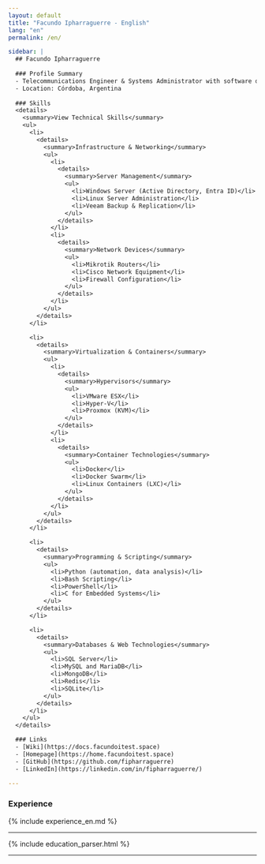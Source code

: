 ```yaml
---
layout: default
title: "Facundo Ipharraguerre - English"
lang: "en"
permalink: /en/

sidebar: |
  ## Facundo Ipharraguerre
  
  ### Profile Summary 
  - Telecommunications Engineer & Systems Administrator with software development and ISO experience. Spanish/English.
  - Location: Córdoba, Argentina
  
  ### Skills
  <details>
    <summary>View Technical Skills</summary>
    <ul>
      <li>
        <details>
          <summary>Infrastructure & Networking</summary>
          <ul>
            <li>
              <details>
                <summary>Server Management</summary>
                <ul>
                  <li>Windows Server (Active Directory, Entra ID)</li>
                  <li>Linux Server Administration</li>
                  <li>Veeam Backup & Replication</li>
                </ul>
              </details>
            </li>
            <li>
              <details>
                <summary>Network Devices</summary>
                <ul>
                  <li>Mikrotik Routers</li>
                  <li>Cisco Network Equipment</li>
                  <li>Firewall Configuration</li>
                </ul>
              </details>
            </li>
          </ul>
        </details>
      </li>

      <li>
        <details>
          <summary>Virtualization & Containers</summary>
          <ul>
            <li>
              <details>
                <summary>Hypervisors</summary>
                <ul>
                  <li>VMware ESX</li>
                  <li>Hyper-V</li>
                  <li>Proxmox (KVM)</li>
                </ul>
              </details>
            </li>
            <li>
              <details>
                <summary>Container Technologies</summary>
                <ul>
                  <li>Docker</li>
                  <li>Docker Swarm</li>
                  <li>Linux Containers (LXC)</li>
                </ul>
              </details>
            </li>
          </ul>
        </details>
      </li>

      <li>
        <details>
          <summary>Programming & Scripting</summary>
          <ul>
            <li>Python (automation, data analysis)</li>
            <li>Bash Scripting</li>
            <li>PowerShell</li>
            <li>C for Embedded Systems</li>
          </ul>
        </details>
      </li>

      <li>
        <details>
          <summary>Databases & Web Technologies</summary>
          <ul>
            <li>SQL Server</li>
            <li>MySQL and MariaDB</li>
            <li>MongoDB</li>
            <li>Redis</li>
            <li>SQLite</li>
          </ul>
        </details>
      </li>
    </ul>
  </details>

  ### Links
  - [Wiki](https://docs.facundoitest.space)
  - [Homepage](https://home.facundoitest.space)
  - [GitHub](https://github.com/fipharraguerre)
  - [LinkedIn](https://linkedin.com/in/fipharraguerre/)
  
---
```


### Experience
{% include experience_en.md %}

---

{% include education_parser.html %}

---
